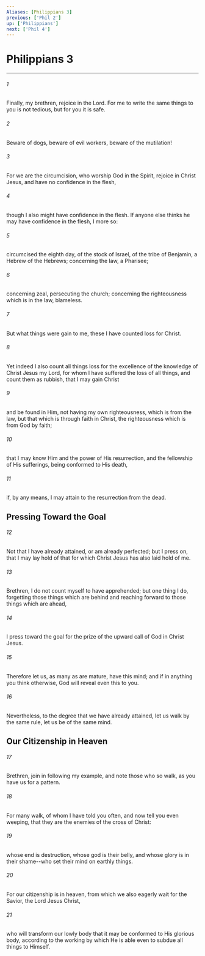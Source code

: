 ```yaml
---
Aliases: [Philippians 3]
previous: ['Phil 2']
up: ['Philippians']
next: ['Phil 4']
---
```

# Philippians 3

***


###### 1 
Finally, my brethren, rejoice in the Lord. For me to write the same things to you is not tedious, but for you it is safe. 

###### 2 
Beware of dogs, beware of evil workers, beware of the mutilation! 

###### 3 
For we are the circumcision, who worship God in the Spirit, rejoice in Christ Jesus, and have no confidence in the flesh, 

###### 4 
though I also might have confidence in the flesh. If anyone else thinks he may have confidence in the flesh, I more so: 

###### 5 
circumcised the eighth day, of the stock of Israel, of the tribe of Benjamin, a Hebrew of the Hebrews; concerning the law, a Pharisee; 

###### 6 
concerning zeal, persecuting the church; concerning the righteousness which is in the law, blameless. 

###### 7 
But what things were gain to me, these I have counted loss for Christ. 

###### 8 
Yet indeed I also count all things loss for the excellence of the knowledge of Christ Jesus my Lord, for whom I have suffered the loss of all things, and count them as rubbish, that I may gain Christ 

###### 9 
and be found in Him, not having my own righteousness, which is from the law, but that which is through faith in Christ, the righteousness which is from God by faith; 

###### 10 
that I may know Him and the power of His resurrection, and the fellowship of His sufferings, being conformed to His death, 

###### 11 
if, by any means, I may attain to the resurrection from the dead.

## Pressing Toward the Goal 

###### 12 
Not that I have already attained, or am already perfected; but I press on, that I may lay hold of that for which Christ Jesus has also laid hold of me. 

###### 13 
Brethren, I do not count myself to have apprehended; but one thing I do, forgetting those things which are behind and reaching forward to those things which are ahead, 

###### 14 
I press toward the goal for the prize of the upward call of God in Christ Jesus. 

###### 15 
Therefore let us, as many as are mature, have this mind; and if in anything you think otherwise, God will reveal even this to you. 

###### 16 
Nevertheless, to the degree that we have already attained, let us walk by the same rule, let us be of the same mind.

## Our Citizenship in Heaven 

###### 17 
Brethren, join in following my example, and note those who so walk, as you have us for a pattern. 

###### 18 
For many walk, of whom I have told you often, and now tell you even weeping, that they are the enemies of the cross of Christ: 

###### 19 
whose end is destruction, whose god is their belly, and whose glory is in their shame--who set their mind on earthly things. 

###### 20 
For our citizenship is in heaven, from which we also eagerly wait for the Savior, the Lord Jesus Christ, 

###### 21 
who will transform our lowly body that it may be conformed to His glorious body, according to the working by which He is able even to subdue all things to Himself.
